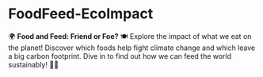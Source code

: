 # FoodFeed-EcoImpact
🌍 **Food and Feed: Friend or Foe?** 🍽️  Explore the impact of what we eat on the planet! Discover which foods help fight climate change and which leave a big carbon footprint. Dive in to find out how we can feed the world sustainably! 🌱🔥
